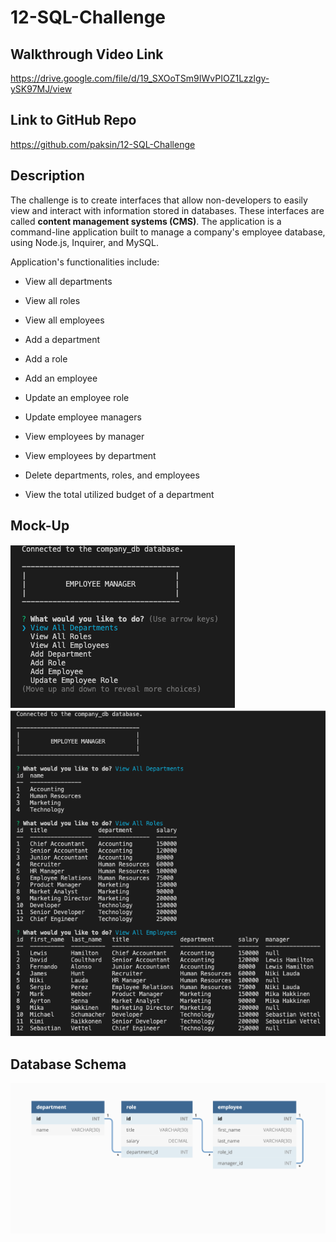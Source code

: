 # 12-SQL-Challenge

## Walkthrough Video Link
https://drive.google.com/file/d/19_SXOoTSm9IWvPIOZ1Lzzlgy-ySK97MJ/view

## Link to GitHub Repo
https://github.com/paksin/12-SQL-Challenge

## Description
The challenge is to create interfaces that allow non-developers to easily view and interact with information stored in databases. These interfaces are called **content management systems (CMS)**. The application is a command-line application built to manage a company's employee database, using Node.js, Inquirer, and MySQL.

Application's functionalities include: 

* View all departments

* View all roles

* View all employees

* Add a department

* Add a role

* Add an employee

* Update an employee role

* Update employee managers

* View employees by manager

* View employees by department

* Delete departments, roles, and employees

* View the total utilized budget of a department

## Mock-Up
![Screenshot of Main Menu](./assets/menu.png)
![Screenshot of query result](./assets/result.png)

## Database Schema
![Database schema includes tables labeled “employee,” role,” and “department.”](./assets/12-sql-homework-demo-01.png)
